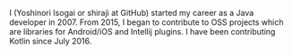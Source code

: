I (Yoshinori Isogai or shiraji at GitHub) started my career as a Java developer in 2007. From 2015, I began to contribute to OSS projects which are libraries for Android/iOS and Intellij plugins. I have been contributing Kotlin since July 2016. 